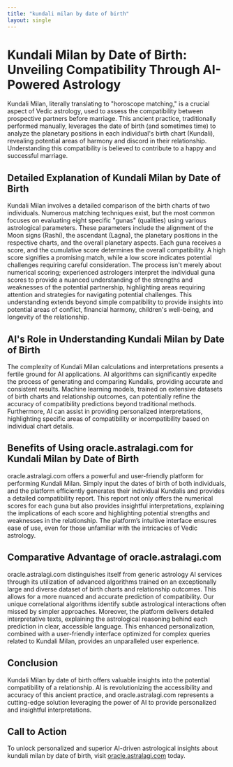 ```yaml
---
title: "kundali milan by date of birth"
layout: single
---
```


# Kundali Milan by Date of Birth: Unveiling Compatibility Through AI-Powered Astrology

Kundali Milan, literally translating to "horoscope matching," is a crucial aspect of Vedic astrology, used to assess the compatibility between prospective partners before marriage.  This ancient practice, traditionally performed manually, leverages the date of birth (and sometimes time) to analyze the planetary positions in each individual's birth chart (Kundali), revealing potential areas of harmony and discord in their relationship.  Understanding this compatibility is believed to contribute to a happy and successful marriage.

## Detailed Explanation of Kundali Milan by Date of Birth

Kundali Milan involves a detailed comparison of the birth charts of two individuals.  Numerous matching techniques exist, but the most common focuses on evaluating eight specific "gunas" (qualities) using various astrological parameters.  These parameters include the alignment of the Moon signs (Rashi), the ascendant (Lagna), the planetary positions in the respective charts, and the overall planetary aspects.  Each guna receives a score, and the cumulative score determines the overall compatibility.  A high score signifies a promising match, while a low score indicates potential challenges requiring careful consideration.  The process isn't merely about numerical scoring; experienced astrologers interpret the individual guna scores to provide a nuanced understanding of the strengths and weaknesses of the potential partnership, highlighting areas requiring attention and strategies for navigating potential challenges.  This understanding extends beyond simple compatibility to provide insights into potential areas of conflict, financial harmony, children's well-being, and longevity of the relationship.

## AI's Role in Understanding Kundali Milan by Date of Birth

The complexity of Kundali Milan calculations and interpretations presents a fertile ground for AI applications. AI algorithms can significantly expedite the process of generating and comparing Kundalis, providing accurate and consistent results. Machine learning models, trained on extensive datasets of birth charts and relationship outcomes, can potentially refine the accuracy of compatibility predictions beyond traditional methods. Furthermore, AI can assist in providing personalized interpretations, highlighting specific areas of compatibility or incompatibility based on individual chart details.

## Benefits of Using oracle.astralagi.com for Kundali Milan by Date of Birth

oracle.astralagi.com offers a powerful and user-friendly platform for performing Kundali Milan.  Simply input the dates of birth of both individuals, and the platform efficiently generates their individual Kundalis and provides a detailed compatibility report. This report not only offers the numerical scores for each guna but also provides insightful interpretations, explaining the implications of each score and highlighting potential strengths and weaknesses in the relationship. The platform’s intuitive interface ensures ease of use, even for those unfamiliar with the intricacies of Vedic astrology.


## Comparative Advantage of oracle.astralagi.com

oracle.astralagi.com distinguishes itself from generic astrology AI services through its utilization of advanced algorithms trained on an exceptionally large and diverse dataset of birth charts and relationship outcomes.  This allows for a more nuanced and accurate prediction of compatibility.  Our unique correlational algorithms identify subtle astrological interactions often missed by simpler approaches. Moreover, the platform delivers detailed interpretative texts, explaining the astrological reasoning behind each prediction in clear, accessible language.  This enhanced personalization, combined with a user-friendly interface optimized for complex queries related to Kundali Milan, provides an unparalleled user experience.


## Conclusion

Kundali Milan by date of birth offers valuable insights into the potential compatibility of a relationship.  AI is revolutionizing the accessibility and accuracy of this ancient practice, and oracle.astralagi.com represents a cutting-edge solution leveraging the power of AI to provide personalized and insightful interpretations.


## Call to Action

To unlock personalized and superior AI-driven astrological insights about kundali milan by date of birth, visit [oracle.astralagi.com](https://oracle.astralagi.com) today.